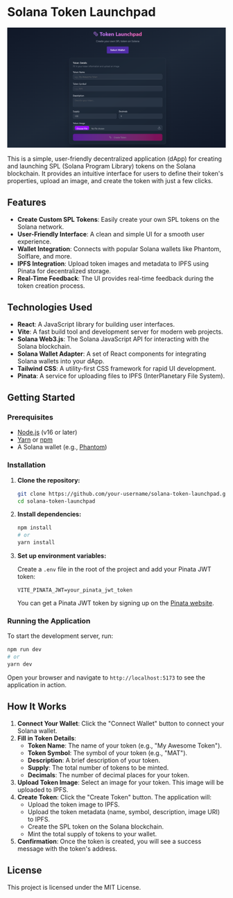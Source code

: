 # Solana Token Launchpad

![Token Launchpad](./screenshots/token_launchpad.png)

This is a simple, user-friendly decentralized application (dApp) for creating and launching SPL (Solana Program Library) tokens on the Solana blockchain. It provides an intuitive interface for users to define their token's properties, upload an image, and create the token with just a few clicks.

## Features

- **Create Custom SPL Tokens**: Easily create your own SPL tokens on the Solana network.
- **User-Friendly Interface**: A clean and simple UI for a smooth user experience.
- **Wallet Integration**: Connects with popular Solana wallets like Phantom, Solflare, and more.
- **IPFS Integration**: Upload token images and metadata to IPFS using Pinata for decentralized storage.
- **Real-Time Feedback**: The UI provides real-time feedback during the token creation process.

## Technologies Used

- **React**: A JavaScript library for building user interfaces.
- **Vite**: A fast build tool and development server for modern web projects.
- **Solana Web3.js**: The Solana JavaScript API for interacting with the Solana blockchain.
- **Solana Wallet Adapter**: A set of React components for integrating Solana wallets into your dApp.
- **Tailwind CSS**: A utility-first CSS framework for rapid UI development.
- **Pinata**: A service for uploading files to IPFS (InterPlanetary File System).

## Getting Started

### Prerequisites

- [Node.js](https://nodejs.org/) (v16 or later)
- [Yarn](https://yarnpkg.com/) or [npm](https://www.npmjs.com/)
- A Solana wallet (e.g., [Phantom](https://phantom.app/))

### Installation

1. **Clone the repository:**

   ```bash
   git clone https://github.com/your-username/solana-token-launchpad.git
   cd solana-token-launchpad
   ```

2. **Install dependencies:**

   ```bash
   npm install
   # or
   yarn install
   ```

3. **Set up environment variables:**

   Create a `.env` file in the root of the project and add your Pinata JWT token:

   ```
   VITE_PINATA_JWT=your_pinata_jwt_token
   ```

   You can get a Pinata JWT token by signing up on the [Pinata website](https://www.pinata.cloud/).

### Running the Application

To start the development server, run:

```bash
npm run dev
# or
yarn dev
```

Open your browser and navigate to `http://localhost:5173` to see the application in action.

## How It Works

1. **Connect Your Wallet**: Click the "Connect Wallet" button to connect your Solana wallet.
2. **Fill in Token Details**:
   - **Token Name**: The name of your token (e.g., "My Awesome Token").
   - **Token Symbol**: The symbol of your token (e.g., "MAT").
   - **Description**: A brief description of your token.
   - **Supply**: The total number of tokens to be minted.
   - **Decimals**: The number of decimal places for your token.
3. **Upload Token Image**: Select an image for your token. This image will be uploaded to IPFS.
4. **Create Token**: Click the "Create Token" button. The application will:
   - Upload the token image to IPFS.
   - Upload the token metadata (name, symbol, description, image URI) to IPFS.
   - Create the SPL token on the Solana blockchain.
   - Mint the total supply of tokens to your wallet.
5. **Confirmation**: Once the token is created, you will see a success message with the token's address.

## License

This project is licensed under the MIT License.